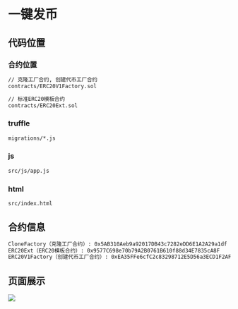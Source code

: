# 一键发币

## 代码位置

### 合约位置
```html
// 克隆工厂合约, 创建代币工厂合约
contracts/ERC20V1Factory.sol

// 标准ERC20模板合约
contracts/ERC20Ext.sol

```

### truffle
```html
migrations/*.js
```

### js
```html
src/js/app.js
```
### html
```html
src/index.html
```

## 合约信息
```html
CloneFactory（克隆工厂合约）: 0x5AB310Aeb9a92017DB43c7282eDD6E1A2A29a1df
ERC20Ext（ERC20模板合约）: 0x9577C698e70b79A2B0761B610f88d34E7835cA8F
ERC20V1Factory（创建代币工厂合约）: 0xEA35FFe6cfC2c83298712E5D56a3ECD1F2AFdd9f
```

## 页面展示

![](https://github.com/guozhouwei/tmp/blob/main/images/002.png)

